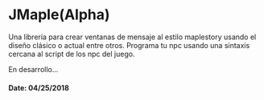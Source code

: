 JMaple(Alpha)
=======================

Una librería para crear ventanas de mensaje al estilo maplestory usando el diseño clásico o actual entre otros. Programa tu npc usando una sintaxis cercana al script de los npc del juego.

En desarrollo...

#### Date: 04/25/2018
